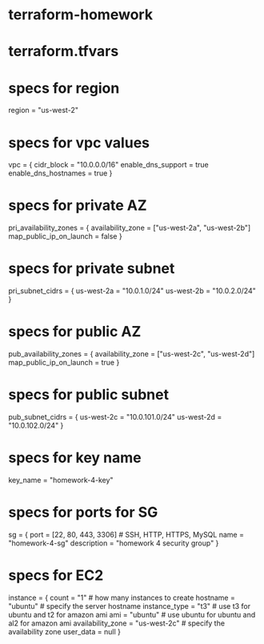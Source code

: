 # terraform-homework

# terraform.tfvars

# specs for region
region = "us-west-2"

# specs for vpc values
vpc = {
  cidr_block           = "10.0.0.0/16"
  enable_dns_support   = true
  enable_dns_hostnames = true
}

# specs for private AZ
pri_availability_zones = {
  availability_zone       = ["us-west-2a", "us-west-2b"]
  map_public_ip_on_launch = false
}

# specs for private  subnet
pri_subnet_cidrs = {
  us-west-2a = "10.0.1.0/24"
  us-west-2b = "10.0.2.0/24"
}

# specs for public AZ
pub_availability_zones = {
  availability_zone       = ["us-west-2c", "us-west-2d"]
  map_public_ip_on_launch = true
}

# specs for public subnet
pub_subnet_cidrs = {
  us-west-2c = "10.0.101.0/24"
  us-west-2d = "10.0.102.0/24"
}

# specs for key name
key_name = "homework-4-key"

# specs for ports for SG
sg = {
  port        = [22, 80, 443, 3306] # SSH, HTTP, HTTPS, MySQL
  name        = "homework-4-sg"
  description = "homework 4 security group"
}

# specs for EC2
instance = {
  count             = "1"          # how many instances to create
  hostname          = "ubuntu"     # specify the server hostname
  instance_type     = "t3"         # use t3 for ubuntu and t2 for amazon ami 
  ami               = "ubuntu"     # use ubuntu for ubuntu and al2 for amazon ami
  availability_zone = "us-west-2c" # specify the availability zone
  user_data         = null
}
